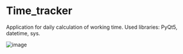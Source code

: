# Time_tracker

Application for daily calculation of working time. Used libraries: PyQt5, datetime, sys.

![image](https://github.com/Spayk20/Time_tracker/assets/71835414/cb90309e-1f3c-4e28-b940-80085aafe892)
